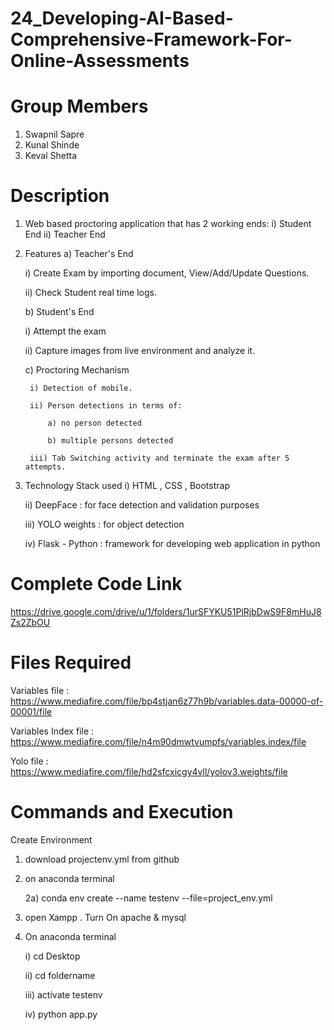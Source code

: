 # 24_Developing-AI-Based-Comprehensive-Framework-For-Online-Assessments

# Group Members 
 1) Swapnil Sapre
 2) Kunal Shinde
 3) Keval Shetta


# Description

1) Web based proctoring application that has 2 working ends:
   i) Student End 
   ii) Teacher End

2) Features
   a) Teacher's End
      
      i) Create Exam by importing document, View/Add/Update Questions.
      
      ii) Check Student real time logs.
      
   b) Student's End
      
      i) Attempt the exam
      
      ii) Capture images from live environment and analyze it.
      
   c) Proctoring Mechanism
        
        i) Detection of mobile.
        
        ii) Person detections in terms of: 
            
            a) no person detected
            
            b) multiple persons detected
        
        iii) Tab Switching activity and terminate the exam after 5 attempts.
   
3) Technology Stack used
   i) HTML , CSS , Bootstrap
   
   ii) DeepFace : for face detection and validation purposes
   
   iii) YOLO weights : for object detection
   
   iv) Flask - Python : framework for developing web application in python

# Complete Code Link
https://drive.google.com/drive/u/1/folders/1urSFYKU51PlRjbDwS9F8mHuJ8Zs2ZbOU

# Files Required
Variables file : https://www.mediafire.com/file/bp4stjan6z77h9b/variables.data-00000-of-00001/file

Variables Index file : https://www.mediafire.com/file/n4m90dmwtvumpfs/variables.index/file

Yolo file : https://www.mediafire.com/file/hd2sfcxicgy4vll/yolov3.weights/file

# Commands and Execution
Create Environment
1) download projectenv.yml from github

2) on anaconda terminal 
   
   2a) conda env create --name testenv --file=project_env.yml

1) open Xampp . Turn On apache & mysql

2) On anaconda terminal  
     
     i) cd Desktop
     
     ii) cd foldername
     
     iii) activate testenv
     
     iv) python app.py
